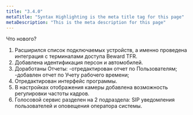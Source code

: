 ```yaml
---
title: "3.4.0"
metaTitle: "Syntax Highlighting is the meta title tag for this page"
metaDescription: "This is the meta description for this page"
---
```


Что нового?
1. Расширился список подключаемых устройств, а именно проведена интеграция с терминалами доступа Beward TFR.
2. Добавлена идентификация персон и автомобилей.
3. Доработаны Отчеты:
-отредактирован отчет по Пользователям;
-добавлен отчет по Учету рабочего времени;
4. Отредактирован интерфейс программы.
5. В настройках отображения камеры добавлена возможность регулировки частоты кадров.
6. Голосовой сервис разделен на 2 подраздела: SIP уведомления пользователей и оповещения оператора системы.